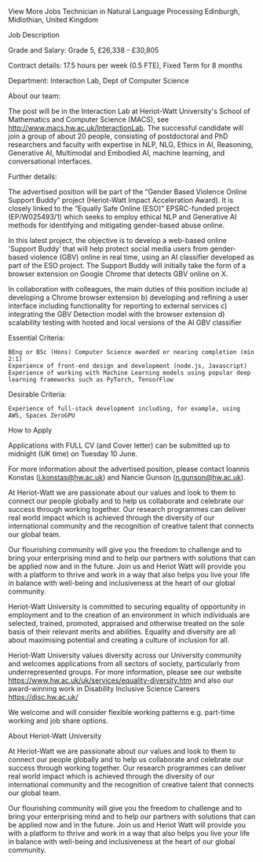 
View More Jobs
Technician in Natural Language Processing
Edinburgh, Midlothian, United Kingdom

Job Description

Grade and Salary: Grade 5, £26,338 - £30,805

Contract details: 17.5 hours per week (0.5 FTE), Fixed Term for 8 months

Department: Interaction Lab, Dept of Computer Science

 

About our team:

The post will be in the Interaction Lab at Heriot-Watt University's School of Mathematics and Computer Science (MACS), see http://www.macs.hw.ac.uk/InteractionLab. The successful candidate will join a group of about 20 people, consisting of postdoctoral and PhD researchers and faculty with expertise in NLP, NLG, Ethics in AI, Reasoning, Generative AI, Multimodal and Embodied AI, machine learning, and conversational interfaces. 
 

Further details:

The advertised position will be part of the “Gender Based Violence Online Support Buddy” project (Heriot-Watt Impact Acceleration Award). It is closely linked to the “Equally Safe Online (ESO)” EPSRC-funded project (EP/W025493/1) which seeks to employ ethical NLP and Generative AI methods for identifying and mitigating gender-based abuse online.

In this latest project, the objective is to develop a web-based online 'Support Buddy’ that will help protect social media users from gender-based violence (GBV) online in real time, using an AI classifier developed as part of the ESO project. The Support Buddy will initially take the form of a browser extension on Google Chrome that detects GBV online on X.

In collaboration with colleagues, the main duties of this position include a) developing a Chrome browser extension b) developing and refining a user interface including functionality for reporting to external services c) integrating the GBV Detection model with the browser extension d) scalability testing with hosted and local versions of the AI GBV classifier 
 

Essential Criteria:

    BEng or BSc (Hons) Computer Science awarded or nearing completion (min 2:1)
    Experience of front-end design and development (node.js, Javascript)
    Experience of working with Machine Learning models using popular deep learning frameworks such as PyTorch, TensorFlow
     

Desirable Criteria:

    Experience of full-stack development including, for example, using AWS, Spaces ZeroGPU
     

How to Apply

Applications with FULL CV (and Cover letter) can be submitted up to midnight (UK time) on Tuesday 10 June.

For more information about the advertised position, please contact Ioannis Konstas (i.konstas@hw.ac.uk) and Nancie Gunson (n.gunson@hw.ac.uk).
 

At Heriot-Watt we are passionate about our values and look to them to connect our people globally and to help us collaborate and celebrate our success through working together. Our research programmes can deliver real world impact which is achieved through the diversity of our international community and the recognition of creative talent that connects our global team.

Our flourishing community will give you the freedom to challenge and to bring your enterprising mind and to help our partners with solutions that can be applied now and in the future. Join us and Heriot Watt will provide you with a platform to thrive and work in a way that also helps you live your life in balance with well-being and inclusiveness at the heart of our global community.

Heriot-Watt University is committed to securing equality of opportunity in employment and to the creation of an environment in which individuals are selected, trained, promoted, appraised and otherwise treated on the sole basis of their relevant merits and abilities.  Equality and diversity are all about maximising potential and creating a culture of inclusion for all.

Heriot-Watt University values diversity across our University community and welcomes applications from all sectors of society, particularly from underrepresented groups. For more information, please see our website https://www.hw.ac.uk/uk/services/equality-diversity.htm and also our award-winning work in Disability Inclusive Science Careers    https://disc.hw.ac.uk/

We welcome and will consider flexible working patterns e.g. part-time working and job share options.

About Heriot-Watt University

At Heriot-Watt we are passionate about our values and look to them to connect our people globally and to help us collaborate and celebrate our success through working together. Our research programmes can deliver real world impact which is achieved through the diversity of our international community and the recognition of creative talent that connects our global team.

Our flourishing community will give you the freedom to challenge and to bring your enterprising mind and to help our partners with solutions that can be applied now and in the future. Join us and Heriot Watt will provide you with a platform to thrive and work in a way that also helps you live your life in balance with well-being and inclusiveness at the heart of our global community.
